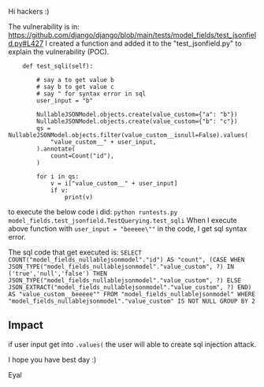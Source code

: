 Hi hackers :)

The vulnerability is in:
https://github.com/django/django/blob/main/tests/model_fields/test_jsonfield.py#L427
I created a function and added it to the "test_jsonfield.py" to explain the vulnerability (POC).
```
    def test_sqli(self):

        # say a to get value b
        # say b to get value c
        # say " for syntax error in sql
        user_input = "b"

        NullableJSONModel.objects.create(value_custom={"a": "b"})
        NullableJSONModel.objects.create(value_custom={"b": "c"})
        qs = NullableJSONModel.objects.filter(value_custom__isnull=False).values(
            "value_custom__" + user_input,
        ).annotate(
            count=Count("id"),
        )

        for i in qs:
            v = i["value_custom__" + user_input]
            if v:
                print(v)
```
to execute the below code i did:
`python runtests.py model_fields.test_jsonfield.TestQuerying.test_sqli`
When I execute above function with `user_input = "beeeee\""` in the code, I get sql syntax error.

The sql code that get executed is:
`SELECT COUNT("model_fields_nullablejsonmodel"."id") AS "count", (CASE WHEN JSON_TYPE("model_fields_nullablejsonmodel"."value_custom", ?) IN ('true','null','false') THEN JSON_TYPE("model_fields_nullablejsonmodel"."value_custom", ?) ELSE JSON_EXTRACT("model_fields_nullablejsonmodel"."value_custom", ?) END) AS "value_custom__beeeee"" FROM "model_fields_nullablejsonmodel" WHERE "model_fields_nullablejsonmodel"."value_custom" IS NOT NULL GROUP BY 2`

## Impact

if user input get into `.values(` the user will able to create sql injection attack.

I hope you have best day :)

Eyal

